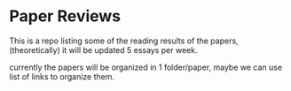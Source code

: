 # Paper Reviews
This is a repo listing some of the reading results of the papers, (theoretically) it will be updated 5 essays per week.

currently the papers will be organized in 1 folder/paper, maybe we can use list of links to organize them.

